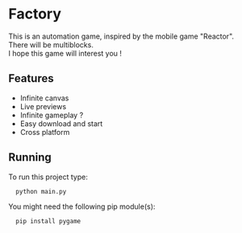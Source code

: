 # Factory

This is an automation game, inspired by the mobile game "Reactor". \
There will be multiblocks. \
I hope this game will interest you !

## Features

- Infinite canvas
- Live previews
- Infinite gameplay ?
- Easy download and start
- Cross platform


## Running

To run this project type:

```bash
  python main.py
```
You might need the following pip module(s):
```bash
  pip install pygame
```
